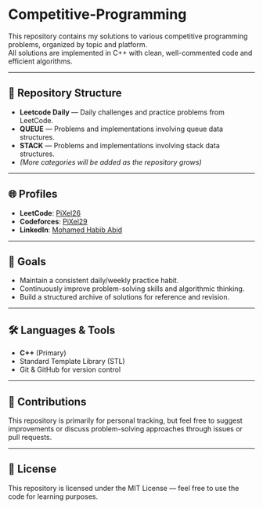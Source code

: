 # Competitive-Programming


This repository contains my solutions to various competitive programming problems, organized by topic and platform.  
All solutions are implemented in C++ with clean, well-commented code and efficient algorithms.

---

## 📂 Repository Structure
- **Leetcode Daily** — Daily challenges and practice problems from LeetCode.
- **QUEUE** — Problems and implementations involving queue data structures.
- **STACK** — Problems and implementations involving stack data structures.
- *(More categories will be added as the repository grows)*

---

## 🌐 Profiles

- **LeetCode**: [PiXel26](https://leetcode.com/u/PiXel26/)  
- **Codeforces**: [PiXel29](https://codeforces.com/profile/PiXel29)  
- **LinkedIn**: [Mohamed Habib Abid](https://www.linkedin.com/in/mohamedhabibabidd/)  

---

## 🚀 Goals
- Maintain a consistent daily/weekly practice habit.
- Continuously improve problem-solving skills and algorithmic thinking.
- Build a structured archive of solutions for reference and revision.

---

## 🛠️ Languages & Tools
- **C++** (Primary)
- Standard Template Library (STL)
- Git & GitHub for version control

---

## 🤝 Contributions
This repository is primarily for personal tracking, but feel free to suggest improvements or discuss problem-solving approaches through issues or pull requests.

---

## 📜 License
This repository is licensed under the MIT License — feel free to use the code for learning purposes.
